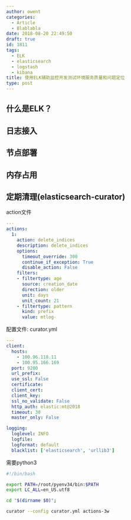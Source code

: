 ```yaml
---
author: owent
categories:
  - Article
  - Blablabla
date: 2018-08-20 22:49:50
draft: true
id: 1811
tags: 
  - ELK
  - elasticsearch
  - logstash
  - kibana
title: 使用ELK辅助监控开发测试环境服务质量和问题定位
type: post
---
```


什么是ELK？
------------

日志接入
------------

节点部署
------------

内存占用
------------

定期清理(elasticsearch-curator)
------------

action文件

```yaml
---
actions:
  1:
    action: delete_indices
    description: delete_indices
    options:
      timeout_override: 300
      continue_if_exception: True
      disable_action: False 
    filters:
    - filtertype: age
      source: creation_date
      direction: older
      unit: days
      unit_count: 21 
    - filtertype: pattern
      kind: prefix
      value: mtlog-

```

配置文件: curator.yml
```yaml
---
client:
  hosts:
    - 100.96.118.11
    - 100.95.166.169
  port: 9200
  url_prefix:
  use_ssl: False
  certificate:
  client_cert:
  client_key:
  ssl_no_validate: False
  http_auth: elastic:mt@2018
  timeout: 30
  master_only: False

logging:
  loglevel: INFO
  logfile:
  logformat: default
  blacklist: ['elasticsearch', 'urllib3']
```

需要python3

```bash
#!/bin/bash

export PATH=/root/pyenv34/bin:$PATH
export LC_ALL=en_US.utf8

cd "$(dirname $0)";

curator --config curator.yml actions-3w
```